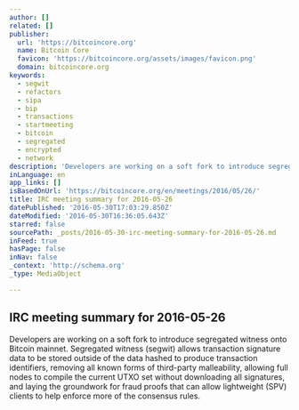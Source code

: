 ```yaml
---
author: []
related: []
publisher:
  url: 'https://bitcoincore.org'
  name: Bitcoin Core
  favicon: 'https://bitcoincore.org/assets/images/favicon.png'
  domain: bitcoincore.org
keywords:
  - segwit
  - refactors
  - sipa
  - bip
  - transactions
  - startmeeting
  - bitcoin
  - segregated
  - encrypted
  - network
description: 'Developers are working on a soft fork to introduce segregated witness onto Bitcoin mainnet. Segregated witness (segwit) allows transaction signature data to be stored outside of the data hashed to produce transaction identifiers, removing all known forms of third-party malleability, allowing full nodes to compile the current UTXO set without downloading all signatures, and laying the groundwork for fraud proofs that can allow lightweight (SPV) clients to help enforce more of the consensus rules.'
inLanguage: en
app_links: []
isBasedOnUrl: 'https://bitcoincore.org/en/meetings/2016/05/26/'
title: IRC meeting summary for 2016-05-26
datePublished: '2016-05-30T17:03:29.850Z'
dateModified: '2016-05-30T16:36:05.643Z'
starred: false
sourcePath: _posts/2016-05-30-irc-meeting-summary-for-2016-05-26.md
inFeed: true
hasPage: false
inNav: false
_context: 'http://schema.org'
_type: MediaObject

---
```

<article style=""><h1>IRC meeting summary for 2016-05-26</h1><p>Developers are working on a soft fork to introduce segregated witness onto Bitcoin mainnet. Segregated witness (segwit) allows transaction signature data to be stored outside of the data hashed to produce transaction identifiers, removing all known forms of third-party malleability, allowing full nodes to compile the current UTXO set without downloading all signatures, and laying the groundwork for fraud proofs that can allow lightweight (SPV) clients to help enforce more of the consensus rules.</p></article>